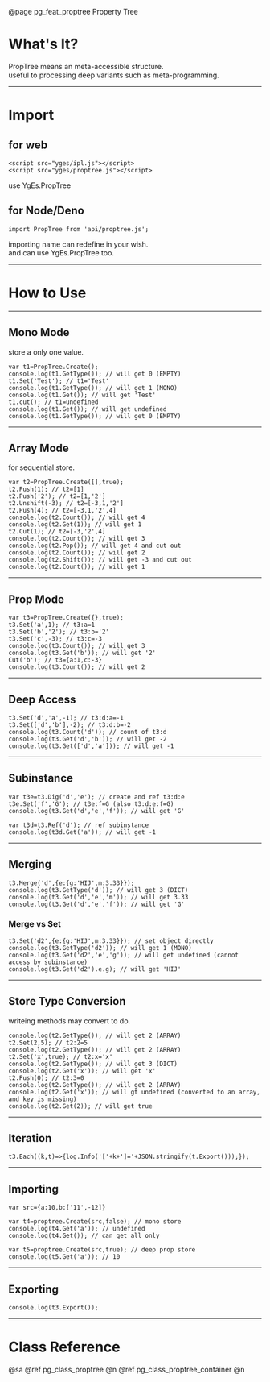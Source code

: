﻿@page pg_feat_proptree Property Tree

# What's It?

PropTree means an meta-accessible structure.  
useful to processing deep variants such as meta-programming. 

-----
# Import

## for web

```
<script src="yges/ipl.js"></script>
<script src="yges/proptree.js"></script>
```
use YgEs.PropTree

## for Node/Deno

```
import PropTree from 'api/proptree.js';
```
importing name can redefine in your wish.  
and can use YgEs.PropTree too.  

-----
# How to Use

-----
## Mono Mode

store a only one value.  

```
var t1=PropTree.Create();
console.log(t1.GetType()); // will get 0 (EMPTY)
t1.Set('Test'); // t1='Test' 
console.log(t1.GetType()); // will get 1 (MONO)
console.log(t1.Get()); // will get 'Test' 
t1.cut(); // t1=undefined 
console.log(t1.Get()); // will get undefined 
console.log(t1.GetType()); // will get 0 (EMPTY)
```

-----
## Array Mode

for sequential store.  

```
var t2=PropTree.Create([],true);
t2.Push(1); // t2=[1]
t2.Push('2'); // t2=[1,'2'] 
t2.Unshift(-3); // t2=[-3,1,'2'] 
t2.Push(4); // t2=[-3,1,'2',4] 
console.log(t2.Count()); // will get 4 
console.log(t2.Get(1)); // will get 1 
t2.Cut(1); // t2=[-3,'2',4] 
console.log(t2.Count()); // will get 3
console.log(t2.Pop()); // will get 4 and cut out 
console.log(t2.Count()); // will get 2
console.log(t2.Shift()); // will get -3 and cut out 
console.log(t2.Count()); // will get 1
```

-----
## Prop Mode

```
var t3=PropTree.Create({},true);
t3.Set('a',1); // t3:a=1 
t3.Set('b','2'); // t3:b='2' 
t3.Set('c',-3); // t3:c=-3
console.log(t3.Count()); // will get 3
console.log(t3.Get('b')); // will get '2' 
Cut('b'); // t3={a:1,c:-3}
console.log(t3.Count()); // will get 2
```

-----
## Deep Access

```
t3.Set('d','a',-1); // t3:d:a=-1
t3.Set(['d','b'],-2); // t3:d:b=-2
console.log(t3.Count('d')); // count of t3:d 
console.log(t3.Get('d','b')); // will get -2 
console.log(t3.Get(['d','a'])); // will get -1
```

-----
## Subinstance

```
var t3e=t3.Dig('d','e'); // create and ref t3:d:e
t3e.Set('f','G'); // t3e:f=G (also t3:d:e:f=G) 
console.log(t3.Get('d','e','f')); // will get 'G'

var t3d=t3.Ref('d'); // ref subinstance 
console.log(t3d.Get('a')); // will get -1 
```

-----
## Merging

```
t3.Merge('d',{e:{g:'HIJ',m:3.33}});
console.log(t3.GetType('d')); // will get 3 (DICT)
console.log(t3.Get('d','e','m')); // will get 3.33
console.log(t3.Get('d','e','f')); // will get 'G' 
```

### Merge vs Set 

```
t3.Set('d2',{e:{g:'HIJ',m:3.33}}); // set object directly 
console.log(t3.GetType('d2')); // will get 1 (MONO)
console.log(t3.Get('d2','e','g')); // will get undefined (cannot access by subinstance) 
console.log(t3.Get('d2').e.g); // will get 'HIJ'
```

-----
## Store Type Conversion

writeing methods may convert to do.  

```
console.log(t2.GetType()); // will get 2 (ARRAY)
t2.Set(2,5); // t2:2=5
console.log(t2.GetType()); // will get 2 (ARRAY)
t2.Set('x',true); // t2:x='x'
console.log(t2.GetType()); // will get 3 (DICT)
console.log(t2.Get('x')); // will get 'x' 
t2.Push(0); // t2:3=0 
console.log(t2.GetType()); // will get 2 (ARRAY)
console.log(t2.Get('x')); // will gt undefined (converted to an array, and key is missing) 
console.log(t2.Get(2)); // will get true
```

-----
## Iteration

```
t3.Each((k,t)=>{log.Info('['+k+']='+JSON.stringify(t.Export()));});
```

-----
## Importing

```
var src={a:10,b:['11',-12]}

var t4=proptree.Create(src,false); // mono store 
console.log(t4.Get('a')); // undefined 
console.log(t4.Get()); // can get all only

var t5=proptree.Create(src,true); // deep prop store 
console.log(t5.Get('a')); // 10
```

-----
## Exporting

```
console.log(t3.Export());
```

-----
# Class Reference

@sa @ref pg_class_proptree @n
	@ref pg_class_proptree_container @n
